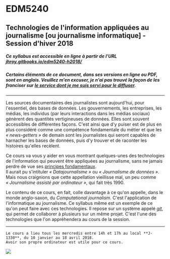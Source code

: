 # EDM5240
## Technologies de l'information appliquées au journalisme [ou journalisme informatique] - Session d'hiver 2018

##### Ce syllabus est accessible en ligne à partir de l'URL [jhroy.gitbooks.io/edm5240-h2018/](https://jhroy.gitbooks.io/edm5240-h2018/)
##### Certains éléments de ce document, dans ses versions en ligne ou PDF, sont en anglais. Veuillez m'en excuser, je n'ai pas trouvé la façon de les franciser sur [le service dont je me suis servi pour le diffuser](https://www.gitbook.com).

-----

Les sources documentaires des journalistes sont aujourd'hui, pour l'essentiel, des bases de données. Les gouvernements, les entreprises, les médias, les individus (par leurs interactions dans les médias sociaux) génèrent des quantités vertigineuses de données. Elles sont souvent accessibles de différentes façons. C'est ainsi que d'y puiser est de plus en plus considéré comme une compétence fondamentale du métier et que les *«&nbsp;news-getters&nbsp;»* de demain sont les journalistes qui seront capables de harnacher les bases de données, puis d'y trouver et de raconter les histoires qu'elles recèlent.

Ce cours va vous y aider en vous montrant quelques-unes des technologies de l'information qui peuvent être appliquées au journalisme, sans ne jamais perdre de vue ses [principes fondamentaux](http://www.gallimard.fr/Catalogue/GALLIMARD/Folio/Folio-actuel/Principes-du-journalisme).<br>
Il aurait pu s'intituler _«&nbsp;Datajournalisme&nbsp;»_ ou _«&nbsp;Journalisme de données&nbsp;»_. Mais nous craignions que cette appellation vieillisse mal, un peu comme _«&nbsp;Journalisme assisté par ordinateur&nbsp;»_, qui fait très 1990.

Le contenu de ce cours, en fait, colle davantage à ce qu'on appelle, dans le monde anglo-saxon, du *Computational journalism*. C'est l'application de l'informatique au journalisme. Ce syllabus même est un exemple de ce qu'on peut faire avec ces technologies. Il repose sur un système appelé [*git*](https://fr.wikipedia.org/wiki/Git), qui permet de collaborer à plusieurs sur un même projet. C'est l'une des technologies que l'on appréhendera au cours de la session.

-----

```Le cours a lieu tous les mercredis entre 14h et 17h au local **J-1330**, du 10 janvier au 18 avril 2018.```
<br>```Avoir son propre ordinateur est utile pour ce cours.```

![](/assets/LogoUQAM.png)
